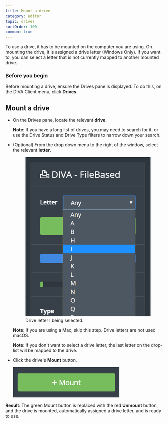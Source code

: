 ```yaml
---
title: Mount a drive
category: editor
topic: drives
sortOrder: 100
common: true
---
```


To use a drive, it has to be mounted on the computer you are using. On mounting the drive, it is assigned a drive letter (Windows Only). If you want to, you can select a letter that is not currently mapped to another mounted drive.

### Before you begin

Before mounting a drive, ensure the Drives pane is displayed. To do this, on the DIVA Client menu, click **Drives**.

## Mount a drive

<ul>

  <li>
    On the Drives pane, locate the relevant <strong>drive</strong>.
    <p class="note"><strong>Note</strong>: If you have a long list of drives, you may need to search for it, or use the Drive Status and Drive Type filters to narrow down your search.</p>
  </li>

  <li>
    (Optional) From the drop down menu to the right of the window, select the relevant <strong>letter</strong>.
    <figure>
      <img src="/images/v4/client/select-drive-letter-01.png" alt="Drive letter"/>
      <figcaption>Drive letter I being selected.</figcaption>
    </figure>
    <p class="note"><strong>Note</strong>: If you are using a Mac, skip this step. Drive letters are not used macOS.</p>
    <p class="note"><strong>Note</strong>: If you don't want to select a drive letter, the last letter on the drop-list will be mapped to the drive.</p>
  </li>

  <li>
    Click the drive's <i class="fa fa-plus"></i> <strong>Mount</strong> button.
    <p><img src="/images/v4/client/mount-button.png" alt="Mount button"/></p>
  </li>

</ul>

<p class="tip tip--result">
  <strong>Result</strong>:
  The green Mount button is replaced with the red <i class="fa fa-minus"></i> <strong>Unmount</strong> button, and the drive is mounted, automatically assigned a drive letter, and is ready to use.
</p>
